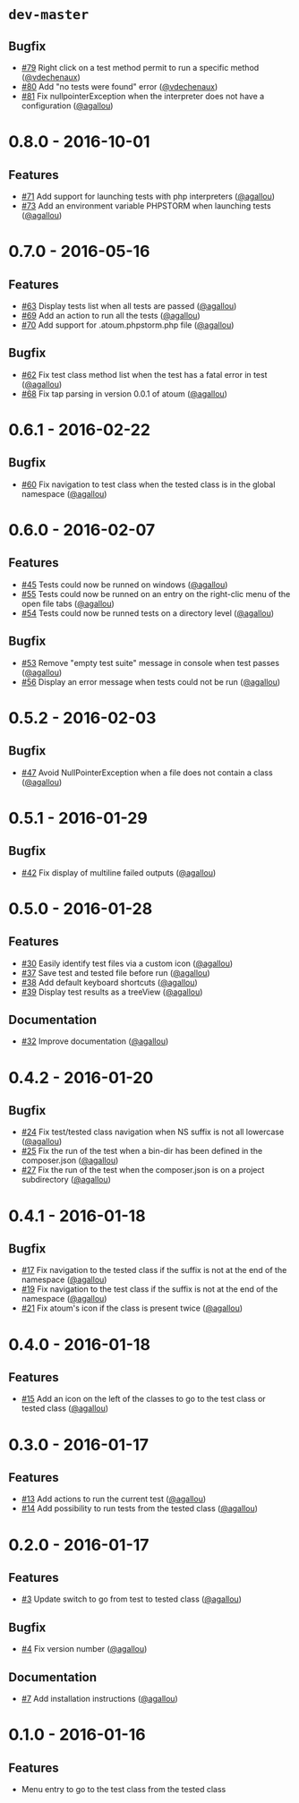 # `dev-master`

## Bugfix

* [#79](https://github.com/atoum/phpstorm-plugin/pull/79) Right click on a test method permit to run a specific method ([@vdechenaux])
* [#80](https://github.com/atoum/phpstorm-plugin/pull/80) Add "no tests were found" error ([@vdechenaux])
* [#81](https://github.com/atoum/phpstorm-plugin/pull/81) Fix nullpointerException when the interpreter does not have a configuration ([@agallou])


# 0.8.0 - 2016-10-01

## Features

* [#71](https://github.com/atoum/phpstorm-plugin/pull/71) Add support for launching tests with php interpreters ([@agallou])
* [#73](https://github.com/atoum/phpstorm-plugin/pull/73) Add an environment variable PHPSTORM when launching tests ([@agallou])

# 0.7.0 - 2016-05-16

## Features

* [#63](https://github.com/atoum/phpstorm-plugin/pull/63) Display tests list when all tests are passed ([@agallou])
* [#69](https://github.com/atoum/phpstorm-plugin/pull/69) Add an action to run all the tests ([@agallou])
* [#70](https://github.com/atoum/phpstorm-plugin/pull/70) Add support for .atoum.phpstorm.php file ([@agallou])

## Bugfix

* [#62](https://github.com/atoum/phpstorm-plugin/pull/62) Fix test class method list when the test has a fatal error in test ([@agallou])
* [#68](https://github.com/atoum/phpstorm-plugin/pull/68) Fix tap parsing in version 0.0.1 of atoum ([@agallou])


# 0.6.1 - 2016-02-22

## Bugfix

* [#60](https://github.com/atoum/phpstorm-plugin/pull/60) Fix navigation to test class when the tested class is in the global namespace ([@agallou])


# 0.6.0 - 2016-02-07

## Features

* [#45](https://github.com/atoum/phpstorm-plugin/pull/45) Tests could now be runned on windows ([@agallou])
* [#55](https://github.com/atoum/phpstorm-plugin/pull/55) Tests could now be runned on an entry on the right-clic menu of the open file tabs ([@agallou])
* [#54](https://github.com/atoum/phpstorm-plugin/pull/54) Tests could now be runned tests on a directory level ([@agallou])


## Bugfix

* [#53](https://github.com/atoum/phpstorm-plugin/pull/53) Remove "empty test suite" message in console when test passes ([@agallou])
* [#56](https://github.com/atoum/phpstorm-plugin/pull/56) Display an error message when tests could not be run ([@agallou])


# 0.5.2 - 2016-02-03

## Bugfix

* [#47](https://github.com/atoum/phpstorm-plugin/pull/47) Avoid NullPointerException when a file does not contain a class ([@agallou])


# 0.5.1 - 2016-01-29

## Bugfix

* [#42](https://github.com/atoum/phpstorm-plugin/pull/42) Fix display of multiline failed outputs ([@agallou])


# 0.5.0 - 2016-01-28

## Features

* [#30](https://github.com/atoum/phpstorm-plugin/pull/30) Easily identify test files via a custom icon ([@agallou])
* [#37](https://github.com/atoum/phpstorm-plugin/pull/37) Save test and tested file before run ([@agallou])
* [#38](https://github.com/atoum/phpstorm-plugin/pull/38) Add default keyboard shortcuts ([@agallou])
* [#39](https://github.com/atoum/phpstorm-plugin/pull/39) Display test results as a treeView ([@agallou])

## Documentation

* [#32](https://github.com/atoum/phpstorm-plugin/pull/32) Improve documentation ([@agallou])


# 0.4.2 - 2016-01-20

## Bugfix

* [#24](https://github.com/atoum/phpstorm-plugin/pull/24) Fix test/tested class navigation when NS suffix is not all lowercase ([@agallou])
* [#25](https://github.com/atoum/phpstorm-plugin/pull/25) Fix the run of the test when a bin-dir has been defined in the composer.json ([@agallou])
* [#27](https://github.com/atoum/phpstorm-plugin/pull/27) Fix the run of the test when the composer.json is on a project subdirectory ([@agallou])


# 0.4.1 - 2016-01-18

## Bugfix

* [#17](https://github.com/atoum/phpstorm-plugin/pull/17) Fix navigation to the tested class if the suffix is not at the end of the namespace ([@agallou])
* [#19](https://github.com/atoum/phpstorm-plugin/pull/19) Fix navigation to the test class if the suffix is not at the end of the namespace ([@agallou])
* [#21](https://github.com/atoum/phpstorm-plugin/pull/21) Fix atoum's icon if the class is present twice ([@agallou])


# 0.4.0 - 2016-01-18

## Features

* [#15](https://github.com/atoum/phpstorm-plugin/pull/15) Add an icon on the left of the classes to go to the test class or tested class ([@agallou])


# 0.3.0 - 2016-01-17

## Features

* [#13](https://github.com/atoum/phpstorm-plugin/pull/13) Add actions to run the current test ([@agallou])
* [#14](https://github.com/atoum/phpstorm-plugin/pull/14) Add possibility to run tests from the tested class ([@agallou])


# 0.2.0 - 2016-01-17

## Features

* [#3](https://github.com/atoum/phpstorm-plugin/pull/3) Update switch to go from test to tested class ([@agallou])

## Bugfix

* [#4](https://github.com/atoum/phpstorm-plugin/pull/4) Fix version number ([@agallou])

## Documentation

* [#7](https://github.com/atoum/phpstorm-plugin/pull/7) Add installation instructions ([@agallou])


# 0.1.0 - 2016-01-16

## Features

* Menu entry to go to the test class from the tested class


[@agallou]: https://github.com/agallou
[@vdechenaux]: https://github.com/vdechenaux
